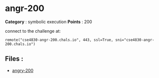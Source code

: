 # angr-200

**Category** : symbolic execution
**Points** : 200

connect to  the challenge at: 

``remote("cse4830-angr-200.chals.io", 443, ssl=True, sni="cse4830-angr-200.chals.io")``

## Files : 
 - [angry-200](./angry-200)


